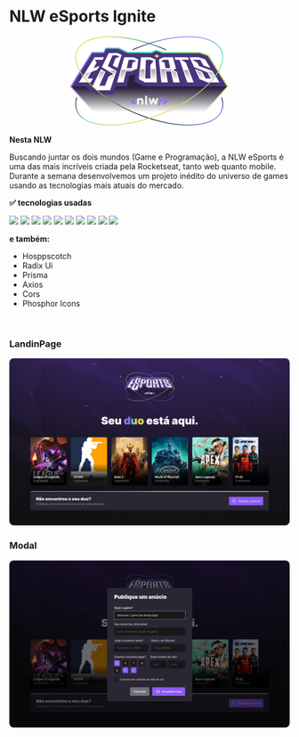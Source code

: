 
# NLW eSports Ignite

<div align="center">
    <img src="./web/public/Logo.png" />
</div>

**Nesta NLW**<br>
<p>
    Buscando juntar os dois mundos (Game e Programação), a NLW eSports é uma das mais incríveis criada pela Rocketseat, tanto web quanto mobile. Durante a semana desenvolvemos um projeto inédito do universo de games usando as tecnologias mais atuais do mercado.
</p>

**✅ tecnologias usadas**

<div>
    <img width="40px" src="https://cdn.jsdelivr.net/gh/devicons/devicon/icons/react/react-original-wordmark.svg" />
    <img width="40px" src="https://cdn.jsdelivr.net/gh/devicons/devicon/icons/typescript/typescript-original.svg" />
    <img width="40px" src="https://cdn.jsdelivr.net/gh/devicons/devicon/icons/javascript/javascript-original.svg" />
    <img width="40px" src="https://cdn.jsdelivr.net/gh/devicons/devicon/icons/tailwindcss/tailwindcss-plain.svg" />
    <img width="40px" src="https://cdn.jsdelivr.net/gh/devicons/devicon/icons/sqlite/sqlite-original.svg" />
    <img width="40px" src="https://cdn.jsdelivr.net/gh/devicons/devicon/icons/express/express-original.svg" />
    <img width="40px" src="https://cdn.jsdelivr.net/gh/devicons/devicon/icons/figma/figma-original.svg" />      
    <img width="40px" src="https://cdn.jsdelivr.net/gh/devicons/devicon/icons/git/git-original.svg" />
    <img width="40px" src="https://cdn.jsdelivr.net/gh/devicons/devicon/icons/github/github-original.svg" />
    <img width="40px" src="https://cdn.jsdelivr.net/gh/devicons/devicon/icons/vscode/vscode-original.svg" />

<br>

**e também:**

- Hosppscotch
- Radix Ui
- Prisma
- Axios
- Cors
- Phosphor Icons

</div><br>

<div>
    <h3>LandinPage</h3>
    <img style="border-radius: 8px;" src="./web/public/screenshot1.png" />
</div>
<div>
    <h3>Modal</h3>
    <img style="border-radius: 8px;" src="./web/public/screenshot2.png" />
</div>
